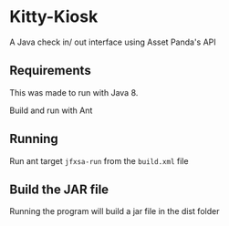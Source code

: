 # Kitty-Kiosk
A Java check in/ out interface using Asset Panda's API

## Requirements

This was made to run with Java 8.

Build and run with Ant

## Running  

Run ant target `jfxsa-run` from the `build.xml` file

## Build the JAR file

Running the program will build a jar file in the dist folder